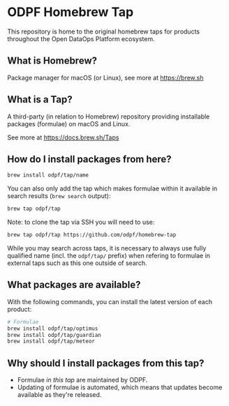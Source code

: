 # ODPF Homebrew Tap

This repository is home to the original homebrew taps for products throughout the Open DataOps Platform ecosystem.

## What is Homebrew?

Package manager for macOS (or Linux), see more at https://brew.sh

## What is a Tap?

A third-party (in relation to Homebrew) repository providing installable
packages (formulae) on macOS and Linux.

See more at https://docs.brew.sh/Taps

## How do I install packages from here?

```sh
brew install odpf/tap/name
```

You can also only add the tap which makes formulae within it
available in search results (`brew search` output):

```sh
brew tap odpf/tap
```

Note: to clone the tap via SSH you will need to use:

```sh
brew tap odpf/tap https://github.com/odpf/homebrew-tap
```

While you may search across taps, it is necessary to always use
fully qualified name (incl. the `odpf/tap/` prefix)
when refering to formulae in external taps such as this one
outside of search.

## What packages are available?

With the following commands, you can install the latest version of each product:
```sh
# Formulae
brew install odpf/tap/optimus
brew install odpf/tap/guardian
brew install odpf/tap/meteor
```

## Why should I install packages from this tap?

- Formulae _in this tap_ are maintained by ODPF.
- Updating of formulae is automated, which means that updates become available as they're released.
